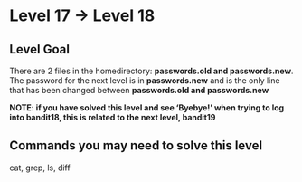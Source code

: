 # **Level 17 → Level 18**

## Level Goal
There are 2 files in the homedirectory: **passwords.old and passwords.new**. The password for the next level is in **passwords.new** and is the only line that has been changed between **passwords.old and passwords.new**

**NOTE: if you have solved this level and see ‘Byebye!’ when trying to log into bandit18, this is related to the next level, bandit19**

## Commands you may need to solve this level
cat, grep, ls, diff

